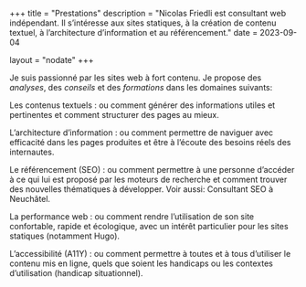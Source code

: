 +++
title = "Prestations"
description = "Nicolas Friedli est consultant web indépendant. Il s’intéresse aux sites statiques, à la création de contenu textuel, à l’architecture d’information et au référencement."
date = 2023-09-04

layout = "nodate"
+++

Je suis passionné par les sites web à fort contenu. Je propose des *analyses*, des *conseils* et des *formations* dans les domaines suivants:

Les contenus textuels
: ou comment générer des informations utiles et pertinentes et comment structurer des pages au mieux.

L’architecture d’information
: ou comment permettre de naviguer avec efficacité dans les pages produites et être à l’écoute des besoins réels des internautes.

Le référencement (SEO)
: ou comment permettre à une personne d’accéder à ce qui lui est proposé par les moteurs de recherche et comment trouver des nouvelles thématiques à développer. Voir aussi: Consultant SEO à Neuchâtel.

La performance web
: ou comment rendre l’utilisation de son site confortable, rapide et écologique, avec un intérêt particulier pour les sites statiques (notamment Hugo).

L’accessibilité (A11Y)
: ou comment permettre à toutes et à tous d’utiliser le contenu mis en ligne, quels que soient les handicaps ou les contextes d’utilisation (handicap situationnel).